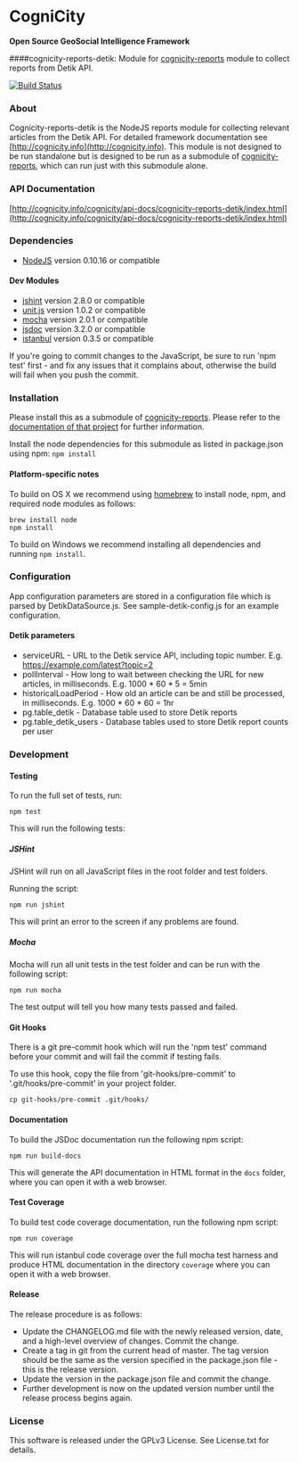 CogniCity
===========
**Open Source GeoSocial Intelligence Framework**

####cognicity-reports-detik: Module for [cognicity-reports](https://github.com/smart-facility/cognicity-reports) module to collect reports from Detik API.

[![Build Status](https://travis-ci.org/smart-facility/cognicity-reports-detik.svg)](https://travis-ci.org/smart-facility/cognicity-reports-detik)

### About
Cognicity-reports-detik is the NodeJS reports module for collecting relevant articles from the Detik API. For detailed framework documentation see [http://cognicity.info](http://cognicity.info).
This module is not designed to be run standalone but is designed to be run as a submodule of [cognicity-reports](https://github.com/smart-facility/cognicity-reports), which can run just with this submodule alone.

### API Documentation
[http://cognicity.info/cognicity/api-docs/cognicity-reports-detik/index.html](http://cognicity.info/cognicity/api-docs/cognicity-reports-detik/index.html)

### Dependencies
* [NodeJS](http://nodejs.org) version 0.10.16 or compatible

#### Dev Modules
* [jshint](https://github.com/jshint/node-jshint) version 2.8.0 or compatible
* [unit.js](http://unitjs.com/) version 1.0.2 or compatible
* [mocha](http://mochajs.org/) version 2.0.1 or compatible
* [jsdoc](https://github.com/jsdoc3/jsdoc) version 3.2.0 or compatible
* [istanbul](https://github.com/gotwarlost/istanbul) version 0.3.5 or compatible

If you're going to commit changes to the JavaScript, be sure to run 'npm test' first - and fix any issues that it complains about, otherwise the build will fail when you push the commit.

### Installation
Please install this as a submodule of [cognicity-reports](https://github.com/smart-facility/cognicity-reports). Please refer to the [documentation of that project](https://github.com/smart-facility/cognicity-reports/blob/2.0.x/README.md) for further information.

Install the node dependencies for this submodule as listed in package.json using npm: `npm install`

#### Platform-specific notes ####
To build on OS X we recommend using [homebrew](http://brew.sh) to install node, npm, and required node modules as follows:
```shell
brew install node
npm install
```

To build on Windows we recommend installing all dependencies and running `npm install`.

### Configuration
App configuration parameters are stored in a configuration file which is parsed by DetikDataSource.js. See sample-detik-config.js for an example configuration.

#### Detik parameters
* serviceURL - URL to the Detik service API, including topic number. E.g. https://example.com/latest?topic=2
* pollInterval - How long to wait between checking the URL for new articles, in milliseconds. E.g. 1000 * 60 * 5 = 5min
* historicalLoadPeriod - How old an article can be and still be processed, in milliseconds. E.g. 1000 * 60 * 60 = 1hr
* pg.table_detik - Database table used to store Detik reports
* pg.table_detik_users - Database tables used to store Detik report counts per user

### Development

#### Testing

To run the full set of tests, run:

```shell
npm test
```

This will run the following tests:

##### JSHint

JSHint will run on all JavaScript files in the root folder and test folders.

Running the script:

```shell
npm run jshint
```

This will print an error to the screen if any problems are found.

##### Mocha

Mocha will run all unit tests in the test folder and can be run with the following script:

```shell
npm run mocha
```

The test output will tell you how many tests passed and failed.

#### Git Hooks

There is a git pre-commit hook which will run the 'npm test' command before your commit and will fail the commit if testing fails.

To use this hook, copy the file from 'git-hooks/pre-commit' to '.git/hooks/pre-commit' in your project folder.

```shell
cp git-hooks/pre-commit .git/hooks/
```

#### Documentation

To build the JSDoc documentation run the following npm script:

```shell
npm run build-docs
```

This will generate the API documentation in HTML format in the `docs` folder, where you can open it with a web browser.

#### Test Coverage

To build test code coverage documentation, run the following npm script:

```shell
npm run coverage
```

This will run istanbul code coverage over the full mocha test harness and produce HTML documentation in the directory `coverage` where you can open it with a web browser.

#### Release

The release procedure is as follows:
* Update the CHANGELOG.md file with the newly released version, date, and a high-level overview of changes. Commit the change.
* Create a tag in git from the current head of master. The tag version should be the same as the version specified in the package.json file - this is the release version.
* Update the version in the package.json file and commit the change.
* Further development is now on the updated version number until the release process begins again.

### License
This software is released under the GPLv3 License. See License.txt for details.